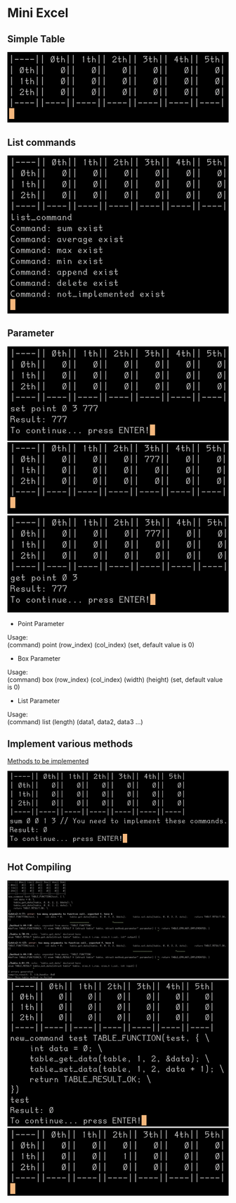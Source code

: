 # Mini Excel

## Simple Table
![1PNG](images/1.png)

## List commands
![2PNG](images/2.png)

## Parameter

![7PNG](images/7.png)
![8PNG](images/8.png)
![9PNG](images/9.png)

- Point Parameter

Usage: \
(command) point (row_index) (col_index) (set, default value is 0)

- Box Parameter

Usage: \
(command) box (row_index) (col_index) (width) (height) (set, default value is 0)

- List Parameter

Usage: \
(command) list (length) (data1, data2, data3 ...)

## Implement various methods
[Methods to be implemented](./method.h)

![3PNG](images/3.png)

## Hot Compiling
![4PNG](images/4.png)
![5PNG](images/5.png)
![6PNG](images/6.png)
